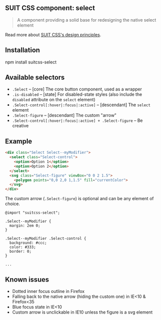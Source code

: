 ## SUIT CSS component: select
> A component providing a solid base for redesigning the native select element

Read more about [SUIT CSS's design principles](https://github.com/suitcss/suit/).

## Installation

npm install suitcss-select

## Available selectors
- `.Select` – [core] The core button component, used as a wrapper
- `.is-disabled` – [state] For disabled-state styles (also include the `disabled` attribute on the `select` element)
- `.Select-control[:hover|:focus|:active]` – [descendant] The `select` element
- `.Select-figure` – [descendant] The custom "arrow"
- `.Select-control[:hover|:focus|:active] + .Select-figure` – Be creative

## Example

```html
<div class="Select Select--myModifier">
  <select class="Select-control">
    <option>Option 1</option>
    <option>Option 2</option>
  </select>
  <svg class="Select-figure" viewBox="0 0 2 1.5">
    <polygon points="0,0 2,0 1,1.5" fill="currentColor">
  </svg>
</div>
```

The custom arrow (`.Select-figure`) is optional and can be any element of choice.

```
@import "suitcss-select";

.Select--myModifier {
  margin: 2em 0;
}

.Select--myModifier .Select-control {
  background: #ccc;
  color: #333;
  border: 0;
}

...

```

## Known issues
- Dotted inner focus outline in Firefox
- Falling back to the native arrow (hiding the custom one) in IE<10 & Firefox<35
- Blue focus state in IE<10
- Custom arrow is unclickable in IE10 unless the figure is a svg element
